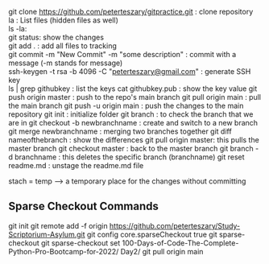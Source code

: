 git clone https://github.com/peterteszary/gitpractice.git   : clone repository\
la : List files (hidden files as well)\
ls -la: \
git status: show the changes\
git add . : add all files to tracking\
git commit -m "New Commit" -m "some description" : commit with a message (-m stands for message)\
ssh-keygen -t rsa -b 4096 -C "peterteszary@gmail.com" : generate SSH key\
ls | grep githubkey : list the keys
cat githubkey.pub : show the key value
git push origin master : push to the repo's main branch
git pull origin main : pull the main branch
git push -u origin main : push the changes to the main repository
git init : initialize folder
git branch : to check the branch that we are in
git checkout -b newbranchname : create and switch to a new branch
git merge newbranchname : merging two branches together
git diff nameofthebranch : show the differences
git pull origin master: this pulls the master branch
git checkout master : back to the master branch
git branch -d branchname : this deletes the specific branch (branchname)
git reset readme.md : unstage the readme.md file

stach = temp --> a temporary place for the changes without committing

## Sparse Checkout Commands

git init
git remote add -f origin https://github.com/peterteszary/Study-Scriptorium-Asylum.git
git config core.sparseCheckout true
git sparse-checkout
git sparse-checkout set 100-Days-of-Code-The-Complete-Python-Pro-Bootcamp-for-2022/ Day2/
git pull origin main